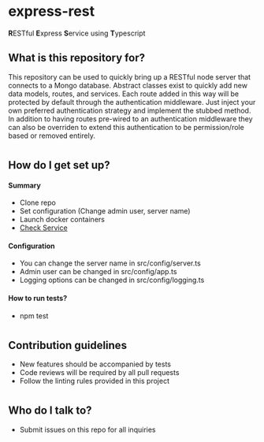 # express-rest #

**R**ESTful **E**xpress **S**ervice using **T**ypescript

## What is this repository for? ###

This repository can be used to quickly bring up a RESTful node server that connects to a Mongo database.  Abstract classes exist to quickly add new data models, routes, and services.  Each route added in this way will be protected by default through the authentication middleware.  Just inject your own preferred authentication strategy and implement the stubbed method.  In addition to having routes pre-wired to an authentication middleware they can also be overriden to extend this authentication to be permission/role based or removed entirely.

#

## How do I get set up? ###

#### Summary
* Clone repo
* Set configuration (Change admin user, server name)
* Launch docker containers
* [Check Service](http://localhost:32000)

#### Configuration
* You can change the server name in src/config/server.ts
* Admin user can be changed in src/config/app.ts
* Logging options can be changed in src/config/logging.ts

#### How to run tests?
* npm test

#

## Contribution guidelines ###

* New features should be accompanied by tests
* Code reviews will be required by all pull requests
* Follow the linting rules provided in this project

#

## Who do I talk to? ###

* Submit issues on this repo for all inquiries